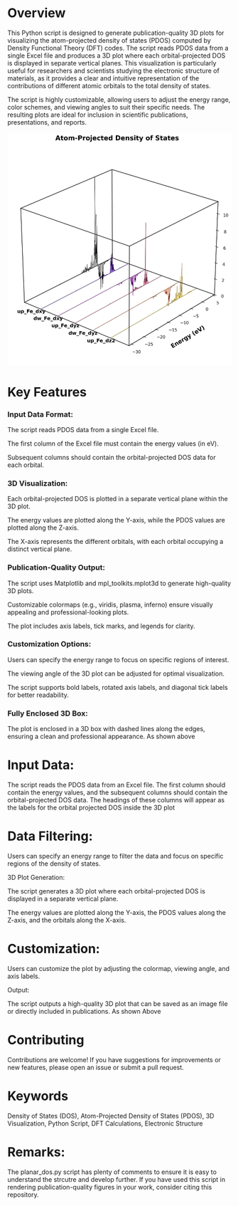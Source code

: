 # Overview
This Python script is designed to generate publication-quality 3D plots for visualizing the atom-projected density of states (PDOS) computed by Density Functional Theory (DFT) codes. The script reads PDOS data from a single Excel file and produces a 3D plot where each orbital-projected DOS is displayed in separate vertical planes. This visualization is particularly useful for researchers and scientists studying the electronic structure of materials, as it provides a clear and intuitive representation of the contributions of different atomic orbitals to the total density of states.

The script is highly customizable, allowing users to adjust the energy range, color schemes, and viewing angles to suit their specific needs. The resulting plots are ideal for inclusion in scientific publications, presentations, and reports.

![screenshot](https://github.com/FarhanNoor02/planar_dos/blob/main/dos_trial.png)

# Key Features

### Input Data Format:

The script reads PDOS data from a single Excel file.

The first column of the Excel file must contain the energy values (in eV).

Subsequent columns should contain the orbital-projected DOS data for each orbital.

### 3D Visualization:

Each orbital-projected DOS is plotted in a separate vertical plane within the 3D plot.

The energy values are plotted along the Y-axis, while the PDOS values are plotted along the Z-axis.

The X-axis represents the different orbitals, with each orbital occupying a distinct vertical plane.

### Publication-Quality Output:

The script uses Matplotlib and mpl_toolkits.mplot3d to generate high-quality 3D plots.

Customizable colormaps (e.g., viridis, plasma, inferno) ensure visually appealing and professional-looking plots.

The plot includes axis labels, tick marks, and legends for clarity.

### Customization Options:

Users can specify the energy range to focus on specific regions of interest.

The viewing angle of the 3D plot can be adjusted for optimal visualization.

The script supports bold labels, rotated axis labels, and diagonal tick labels for better readability.

### Fully Enclosed 3D Box:

The plot is enclosed in a 3D box with dashed lines along the edges, ensuring a clean and professional appearance. As shown above


# Input Data:

The script reads the PDOS data from an Excel file. The first column should contain the energy values, and the subsequent columns should contain the orbital-projected DOS data. The headings of these columns will appear as the labels for the orbital projected DOS inside the 3D plot

# Data Filtering:

Users can specify an energy range to filter the data and focus on specific regions of the density of states.

3D Plot Generation:

The script generates a 3D plot where each orbital-projected DOS is displayed in a separate vertical plane.

The energy values are plotted along the Y-axis, the PDOS values along the Z-axis, and the orbitals along the X-axis.

# Customization:

Users can customize the plot by adjusting the colormap, viewing angle, and axis labels.

Output:

The script outputs a high-quality 3D plot that can be saved as an image file or directly included in publications. As shown Above

# Contributing
Contributions are welcome! If you have suggestions for improvements or new features, please open an issue or submit a pull request.

# Keywords
Density of States (DOS), Atom-Projected Density of States (PDOS), 3D Visualization, Python Script, DFT Calculations, Electronic Structure


# Remarks:
The planar_dos.py script has plenty of comments to ensure it is easy to understand the strcutre and develop further.
If you have used this script in rendering publication-quality figures in your work, consider citing this repository.
